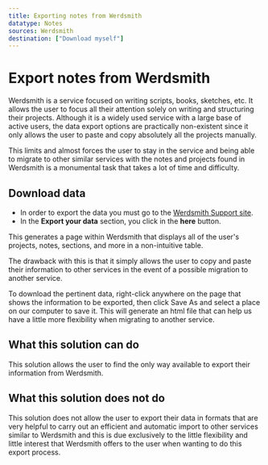 ```yaml
---
title: Exporting notes from Werdsmith
datatype: Notes
sources: Werdsmith
destination: ["Download myself"]
---
```


# Export notes from Werdsmith

Werdsmith is a service focused on writing scripts, books, sketches, etc. It allows the user to focus all their attention solely on writing and structuring their projects. Although it is a widely used service with a large base of active users, the data export options are practically non-existent since it only allows the user to paste and copy absolutely all the projects manually.

This limits and almost forces the user to stay in the service and being able to migrate to other similar services with the notes and projects found in Werdsmith is a monumental task that takes a lot of time and difficulty.

## Download data

  * In order to export the data you must go to the [Werdsmith Support site](https://werdsmith.com/support).
  * In the **Export your data** section, you click in the **here** button.

This generates a page within Werdsmith that displays all of the user's projects, notes, sections, and more in a non-intuitive table.

The drawback with this is that it simply allows the user to copy and paste their information to other services in the event of a possible migration to another service.

To download the pertinent data, right-click anywhere on the page that shows the information to be exported, then click Save As and select a place on our computer to save it. This will generate an html file that can help us have a little more flexibility when migrating to another service.

## What this solution can do
This solution allows the user to find the only way available to export their information from Werdsmith.

## What this solution does not do
This solution does not allow the user to export their data in formats that are very helpful to carry out an efficient and automatic import to other services similar to Werdsmith and this is due exclusively to the little flexibility and little interest that Werdsmith offers to the user when wanting to do this export process.
